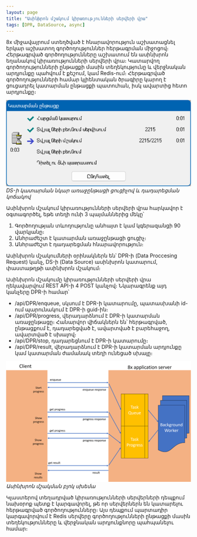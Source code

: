 ```yaml
---
layout: page
title: "Ասինխրոն մշակում կիրառությունների սերվերի վրա"
tags: [DPR, DataSource, async]
---
```


8x միջավայրում ստեղծված է հնարավորություն աշխատացնել երկար աշխատող գործողություններ հերթագրման միջոցով։ 
Հերթագրված գործողությունները աշխատում են ասինխրոն եղանակով կիրառությունների սերվերի վրա։ 
Կատարվող գործողությունների ընթացքի մասին տեղեկությունը և վերջնական արդյունքը պահվում է քեշում, կամ Redis-ում։ 
Հերթագրված գործողությունների համար կլիենտական ծրագիրը կարող է ցուցադրել կատարման ընթացքի պատուհան, իսկ ավարտից հետո արդյունքը։ 

![DS-ի կատարման նկար առաջընթացի ցուցիչով և դադարեցման կոճակով](appserver_async_progress.png)  
*DS-ի կատարման նկար առաջընթացի ցուցիչով և դադարեցման կոճակով*

Ասինխրոն մշակում կիրառությունների սերվերի վրա հարկավոր է օգտագործել, եթե տեղի ունի 3 պայմաններից մեկը՝
1. Գործողության տևողությունը անհայտ է կամ կգերազանցի 90 վարկյանը։
2. Անհրաժեշտ է կատարման առաջընթացի ցուցիչ։
3. Անհրաժեշտ է դադարեցման հնարավորություն։

Ասինխրոն մշակումների օրինակներն են՝ DPR-ի (Data Proccesing Request) կանչ, DS-ի (Data Source) ասինխրոն կատարում, փաստաթղթի ասինխրոն մշակում։ 

Ասինխրոն մշակումը կիրառությունների սերվերի վրա ղեկավարվում REST API-ի 4 POST կանչով։ 
Նկարագրենք այդ կանչերը DPR-ի համար՝
* /api/DPR/enqueue, սկսում է DPR-ի կատարումը, պատասխանի id-ում պարունակում է DPR-ի guid-ին։ 
* /api/DPR/progress, վերադարձնում է DPR-ի կատարման առաջընթացը։ Հանարվոր վիճակներն են՝ հերթագրված, ընթացքում է, դադարեցված է, ավարտված է բարեհաջող, ավարտված է սխալով։
* /api/DPR/stop, դադարեցնում է DPR-ի կատարումը։
* /api/DPR/result, վերադարձնում է DPR-ի կատարման արդյունքը կամ կատարման ժամանակ տեղի ունեցած սխալը։

![Ասինխրոն մշակման բլոկ սխեմա](appserver_async_request_response.png)  
*Ասինխրոն մշակման բլոկ սխեմա*

Կլաստերով տեղադրված կիրառությունների սերվերների դեպքում նախօրոք պետք է կարգավորել, թե որ սերվերներն են կատարելու հերթագրված գործողությունները։ 
Այս դեպքում պարտադիր կարգավորվում է Redis սերվերը գործողությունների ընթացքի մասին տեղեկությունները և վերջնական արդյունքնորը պահպանելու համար։